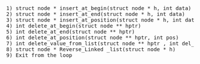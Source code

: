 <pre>
1) struct node * insert_at_begin(struct node * h, int data)
2) struct node * insert_at_end(struct node * h, int data)
3) struct node * insert_at_position(struct node * h, int data, int pos)
4) int delete_at_begin(struct node ** hptr)                          // Deleted data to be returned
5) int delete_at_end(struct node ** hptr)                            // Deleted data to be returned
6) int delete_at_position(struct node ** hptr, int pos)              // Return Deleted data , otherwise return INT_MIN if the position is invalid
7) int delete_value_from_list(struct node ** hptr , int del_val )    // Return Deleted data , otherwise return INT_MIN for data “del_val “ not found in the list
8) struct node * Reverse_Linked _list(struct node * h)
9) Exit from the loop 
</pre>
